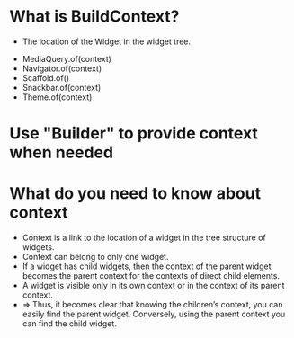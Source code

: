# What is BuildContext?

- The location of the Widget in the widget tree.

+ MediaQuery.of(context)
+ Navigator.of(context)
+ Scaffold.of()
+ Snackbar.of(context)
+ Theme.of(context)

# Use "Builder" to provide context when needed

# What do you need to know about context
- Context is a link to the location of a widget in the tree structure of widgets.
- Context can belong to only one widget.
- If a widget has child widgets, then the context of the parent widget becomes the parent context for the contexts of direct child elements.
- A widget is visible only in its own context or in the context of its parent context.
- => Thus, it becomes clear that knowing the children’s context, you can easily find the parent widget. Conversely, using the parent context you can find the child widget.